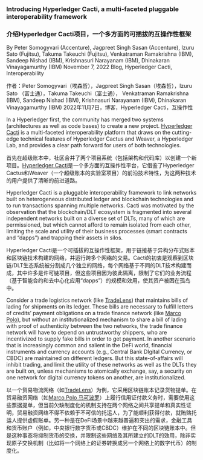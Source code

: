 ### Introducing Hyperledger Cacti, a multi-faceted pluggable interoperability framework
### 介绍Hyperledger Cacti项目，一个多方面的可插拔的互操作性框架

By Peter Somogyvari (Accenture), Jagpreet Singh Sasan (Accenture), Izuru Sato (Fujitsu), Takuma Takeuchi (Fujitsu), 
Venkatraman Ramakrishna (IBM), Sandeep Nishad (IBM), Krishnasuri Narayanam (IBM), Dhinakaran Vinayagamurthy (IBM) 
November 7, 2022 Blog, Hyperledger Cacti, Interoperability

作者：Peter Somogyvari（埃森哲），Jagpreet Singh Sasan（埃森哲），Izuru Sato （富士通），Takuma Takeuchi（富士通），
Venkatraman Ramakrishna (IBM), Sandeep Nishad (IBM), Krishnasuri Narayanam (IBM), Dhinakaran Vinayagamurthy (IBM)
2022年11月7日，博客，Hyperledger Cacti，互操作性

In a Hyperledger first, the community has merged two systems (architectures as well as code bases) to create a new project. [Hyperledger Cacti](https://www.hyperledger.org/use/cacti) is a multi-faceted interoperability platform that draws on the cutting-edge technical features of Hyperledger Cactus and Weaver, a Hyperledger Lab, and provides a clear path forward for users of both technologies.

首先在超级账本中，社区合并了两个项目系统（包括架构和代码库）以创建一个新项目。[Hyperledger Cacti](https://www.hyperledger.org/use/cacti)是一个多方面的互操作性平台，它借鉴了Hyperledger Cactus和Weaver（一个超级账本的实验室项目）的前沿技术特性，为这两种技术的用户提供了清晰的前进道路。

Hyperledger Cacti is a pluggable interoperability framework to link networks built on heterogeneous distributed ledger and blockchain technologies and to run transactions spanning multiple networks. Cacti was motivated by the observation that the blockchain/DLT ecosystem is fragmented into several independent networks built on a diverse set of DLTs, many of which are permissioned, but which cannot afford to remain isolated from each other, limiting the scale and utility of their business processes (smart contracts and “dapps”) and trapping their assets in silos.

Hyperledger Cacti是一个可插拔的互操作性框架，用于链接基于异构分布式账本和区块链技术构建的网络，并运行跨多个网络的交易。Cacti的初衷是观察到区块链/DLT生态系统被分割成几个独立的网络，每个网络基于不同的DLT技术构建而成，其中许多是许可链项目，但这些项目因为彼此隔离，限制了它们的业务流程（基于智能合约和去中心化应用“dapps”）的规模和效用，使其资产被困在孤岛中。

Consider a trade logistics network (like [TradeLens](https://www.tradelens.com/)) that maintains bills of lading for shipments on its ledger. These bills are necessary to fulfill letters of credits’ payment obligations on a trade finance network (like [Marco Polo](https://marcopolonetwork.com/)), but without an institutionalized mechanism to share a bill of lading with proof of authenticity between the two networks, the trade finance network will have to depend on untrustworthy shippers, who are incentivized to supply fake bills in order to get payment. In another scenario that is increasingly common and salient in the DeFi world, financial instruments and currency accounts (e.g., Central Bank DIgital Currency, or CBDC) are maintained on different ledgers. But this state-of-affairs will inhibit trading, and limit the utility of these networks as well as the DLTs they are built on, unless mechanisms to atomically exchange, say, a security on one network for digital currency tokens on another, are institutionalized.

以一个贸易物流网络（如[TradeLens](https://www.tradelens.com/)）为例，它采用区块链账本记录货物提单。在贸易融资网络（如[Marco Polo 马可波罗](https://marcopolonetwork.com/)）上履行信用证付款义务时，需要使用这些票据提单，但当前欠缺制度化的机制支持在两个网络之间共享提单和真实性证明，贸易融资网络不得不依赖于不可信的托运人，为了能顺利获得付款，就贿赂托运人提供虚假账单。另一种是在DeFi场景中越来越普遍和突出的需求，金融工具和货币账户（例如，中央银行数字货币或CBDC）维护在不同的区块链账本中。但是这种事态将抑制货币的交换，并限制这些网络及其所建立的DLT的效用，除非实现原子交换机制（比如将一个网络上的证券转换成另一个网络上的数字代币）的制度化。

